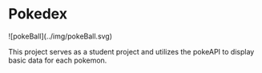 <h1>Pokedex</h1> ![pokeBall](../img/pokeBall.svg)
<p>This project serves as a student project and utilizes the pokeAPI to display basic data for each pokemon.</p>


